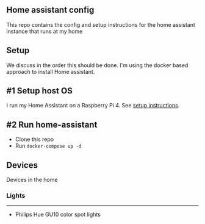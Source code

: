 Home assistant config
----
This repo contains the config and setup instructions for the home assistant instance that runs at my home

Setup
----
We discuss in the order this should be done. I'm using the docker based approach to install Home assistant.

#1 Setup host OS
----
I run my Home Assistant on a Raspberry Pi 4. See [setup instructions](docs/setup-host-os.md).

#2 Run home-assistant
----
- Clone this repo
- Run `docker-compose up -d`

Devices
----
Devices in the home

### Lights
----
- Philips Hue GU10 color spot lights